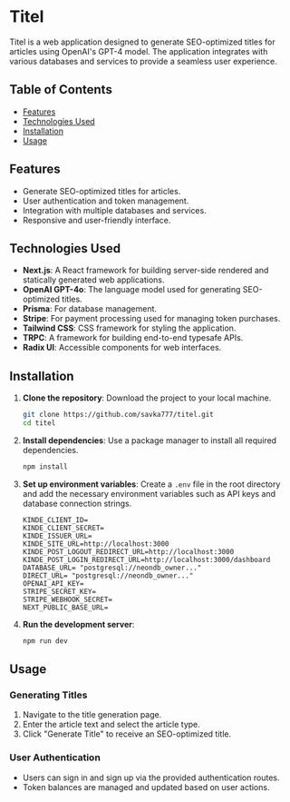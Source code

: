 # Titel

Titel is a web application designed to generate SEO-optimized titles for articles using OpenAI's GPT-4 model. The application integrates with various databases and services to provide a seamless user experience.

## Table of Contents

- [Features](#features)
- [Technologies Used](#technologies-used)
- [Installation](#installation)
- [Usage](#usage)

## Features

- Generate SEO-optimized titles for articles.
- User authentication and token management.
- Integration with multiple databases and services.
- Responsive and user-friendly interface.

## Technologies Used

- **Next.js**: A React framework for building server-side rendered and statically generated web applications.
- **OpenAI GPT-4o**: The language model used for generating SEO-optimized titles.
- **Prisma**: For database management.
- **Stripe**: For payment processing used for managing token purchases.
- **Tailwind CSS**: CSS framework for styling the application.
- **TRPC**: A framework for building end-to-end typesafe APIs.
- **Radix UI**: Accessible components for web interfaces.

## Installation

1. **Clone the repository**: Download the project to your local machine.

    ```bash
    git clone https://github.com/savka777/titel.git
    cd titel
    ```

2. **Install dependencies**: Use a package manager to install all required dependencies.

    ```bash
    npm install
    ```
3. **Set up environment variables**: Create a `.env` file in the root directory and add the necessary environment variables such as API keys and database connection strings.

    ```env
    KINDE_CLIENT_ID=
    KINDE_CLIENT_SECRET=
    KINDE_ISSUER_URL=
    KINDE_SITE_URL=http://localhost:3000
    KINDE_POST_LOGOUT_REDIRECT_URL=http://localhost:3000
    KINDE_POST_LOGIN_REDIRECT_URL=http://localhost:3000/dashboard
    DATABASE_URL= "postgresql://neondb_owner..."
    DIRECT_URL= "postgresql://neondb_owner..."
    OPENAI_API_KEY=
    STRIPE_SECRET_KEY=
    STRIPE_WEBHOOK_SECRET=
    NEXT_PUBLIC_BASE_URL=
    ```

4. **Run the development server**: 

    ```bash
    npm run dev
    ```

## Usage

### Generating Titles

1. Navigate to the title generation page.
2. Enter the article text and select the article type.
3. Click "Generate Title" to receive an SEO-optimized title.

### User Authentication

- Users can sign in and sign up via the provided authentication routes.
- Token balances are managed and updated based on user actions.
